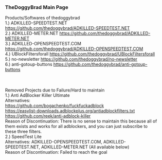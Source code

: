### TheDoggyBrad Main Page
Products/Softwares of thedoggybrad 
<br>
1.) ADKILLED-SPEEDTEST.NET https://github.com/thedoggybrad/ADKILLED-SPEEDTEST.NET
<br>
2.) ADKILLED-METER.NET https://github.com/thedoggybrad/ADKILLED-METER.NET
<br>
3.) ADKILLED-OPENSPEEDTEST.COM https://github.com/thedoggybrad/ADKILLED-OPENSPEEDTEST.COM
<br>
4.) UBlockFiltersforall https://github.com/thedoggybrad/UBlockFiltersforall
<br>
5.) no-newsletter https://github.com/thedoggybrad/no-newsletter
<br>
6.) anti-gotoup-buttons https://github.com/thedoggybrad/anti-gotoup-buttons
<br>
<br>
<br>
<br>
Removed Projects due to Failure/Hard to maintain
<br>
1.) Anti AdBlocker Killer Ultimate
<br>
Alternatives:
<br>
https://github.com/bogachenko/fuckfuckadblock
<br>
https://easylist-downloads.adblockplus.org/antiadblockfilters.txt
<br>
https://github.com/reek/anti-adblock-killer
<br>
Reason of Discontinuation: There is no sense to maintain this because all of them exists and works for all adblockers, and you can just subscribe to these three filters.
<br>
2.) SpeedTest Lite
<br>
Alternatives: ADKILLED-OPENSPEEDTEST.COM, ADKILLED-SPEEDTEST.NET, ADKILLED-METER.NET (All available below)
<br>
Reason of Discontinuation: Failed to reach the goal
